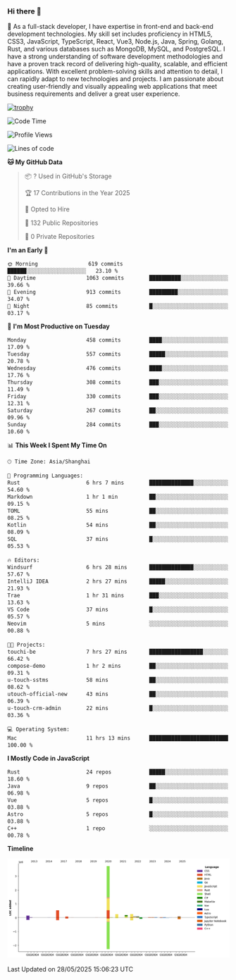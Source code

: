 ### Hi there 👋

🌱 As a full-stack developer, I have expertise in front-end and back-end development technologies. My skill set includes proficiency in HTML5, CSS3, JavaScript, TypeScript, React, Vue3, Node.js, Java, Spring, Golang, Rust, and various databases such as MongoDB, MySQL, and PostgreSQL. I have a strong understanding of software development methodologies and have a proven track record of delivering high-quality, scalable, and efficient applications. With excellent problem-solving skills and attention to detail, I can rapidly adapt to new technologies and projects. I am passionate about creating user-friendly and visually appealing web applications that meet business requirements and deliver a great user experience.

[![trophy](https://github-profile-trophy.vercel.app/?username=elton&rank=SECRET,SSS,SS,S,AAA,AA,A&theme=onedark&no-frame=true&margin-w=10)](https://github.com/ryo-ma/github-profile-trophy)

<!--START_SECTION:waka-->
![Code Time](http://img.shields.io/badge/Code%20Time-1%2C666%20hrs%207%20mins-blue)

![Profile Views](http://img.shields.io/badge/Profile%20Views-1-blue)

![Lines of code](https://img.shields.io/badge/From%20Hello%20World%20I%27ve%20Written-5.7%20million%20lines%20of%20code-blue)

**🐱 My GitHub Data** 

> 📦 ? Used in GitHub's Storage 
 > 
> 🏆 17 Contributions in the Year 2025
 > 
> 💼 Opted to Hire
 > 
> 📜 132 Public Repositories 
 > 
> 🔑 0 Private Repositories 
 > 
**I'm an Early 🐤** 

```text
🌞 Morning                619 commits         ██████░░░░░░░░░░░░░░░░░░░   23.10 % 
🌆 Daytime                1063 commits        ██████████░░░░░░░░░░░░░░░   39.66 % 
🌃 Evening                913 commits         █████████░░░░░░░░░░░░░░░░   34.07 % 
🌙 Night                  85 commits          █░░░░░░░░░░░░░░░░░░░░░░░░   03.17 % 
```
📅 **I'm Most Productive on Tuesday** 

```text
Monday                   458 commits         ████░░░░░░░░░░░░░░░░░░░░░   17.09 % 
Tuesday                  557 commits         █████░░░░░░░░░░░░░░░░░░░░   20.78 % 
Wednesday                476 commits         ████░░░░░░░░░░░░░░░░░░░░░   17.76 % 
Thursday                 308 commits         ███░░░░░░░░░░░░░░░░░░░░░░   11.49 % 
Friday                   330 commits         ███░░░░░░░░░░░░░░░░░░░░░░   12.31 % 
Saturday                 267 commits         ██░░░░░░░░░░░░░░░░░░░░░░░   09.96 % 
Sunday                   284 commits         ███░░░░░░░░░░░░░░░░░░░░░░   10.60 % 
```


📊 **This Week I Spent My Time On** 

```text
🕑︎ Time Zone: Asia/Shanghai

💬 Programming Languages: 
Rust                     6 hrs 7 mins        ██████████████░░░░░░░░░░░   54.60 % 
Markdown                 1 hr 1 min          ██░░░░░░░░░░░░░░░░░░░░░░░   09.15 % 
TOML                     55 mins             ██░░░░░░░░░░░░░░░░░░░░░░░   08.25 % 
Kotlin                   54 mins             ██░░░░░░░░░░░░░░░░░░░░░░░   08.09 % 
SQL                      37 mins             █░░░░░░░░░░░░░░░░░░░░░░░░   05.53 % 

🔥 Editors: 
Windsurf                 6 hrs 28 mins       ██████████████░░░░░░░░░░░   57.67 % 
IntelliJ IDEA            2 hrs 27 mins       █████░░░░░░░░░░░░░░░░░░░░   21.93 % 
Trae                     1 hr 31 mins        ███░░░░░░░░░░░░░░░░░░░░░░   13.63 % 
VS Code                  37 mins             █░░░░░░░░░░░░░░░░░░░░░░░░   05.57 % 
Neovim                   5 mins              ░░░░░░░░░░░░░░░░░░░░░░░░░   00.88 % 

🐱‍💻 Projects: 
touchi-be                7 hrs 27 mins       █████████████████░░░░░░░░   66.42 % 
compose-demo             1 hr 2 mins         ██░░░░░░░░░░░░░░░░░░░░░░░   09.31 % 
u-touch-sstms            58 mins             ██░░░░░░░░░░░░░░░░░░░░░░░   08.62 % 
utouch-official-new      43 mins             ██░░░░░░░░░░░░░░░░░░░░░░░   06.39 % 
u-touch-crm-admin        22 mins             █░░░░░░░░░░░░░░░░░░░░░░░░   03.36 % 

💻 Operating System: 
Mac                      11 hrs 13 mins      █████████████████████████   100.00 % 
```

**I Mostly Code in JavaScript** 

```text
Rust                     24 repos            █████░░░░░░░░░░░░░░░░░░░░   18.60 % 
Java                     9 repos             ██░░░░░░░░░░░░░░░░░░░░░░░   06.98 % 
Vue                      5 repos             █░░░░░░░░░░░░░░░░░░░░░░░░   03.88 % 
Astro                    5 repos             █░░░░░░░░░░░░░░░░░░░░░░░░   03.88 % 
C++                      1 repo              ░░░░░░░░░░░░░░░░░░░░░░░░░   00.78 % 
```



**Timeline**

![Lines of Code chart](https://raw.githubusercontent.com/elton/elton/main/assets/bar_graph.png)


 Last Updated on 28/05/2025 15:06:23 UTC
<!--END_SECTION:waka-->

<!--
**elton/elton** is a ✨ _special_ ✨ repository because its `README.md` (this file) appears on your GitHub profile.

Here are some ideas to get you started:

- 🔭 I’m currently working on ...
- 🌱 I’m currently learning ...
- 👯 I’m looking to collaborate on ...
- 🤔 I’m looking for help with ...
- 💬 Ask me about ...
- 📫 How to reach me: ...
- 😄 Pronouns: ...
- ⚡ Fun fact: ...
-->
